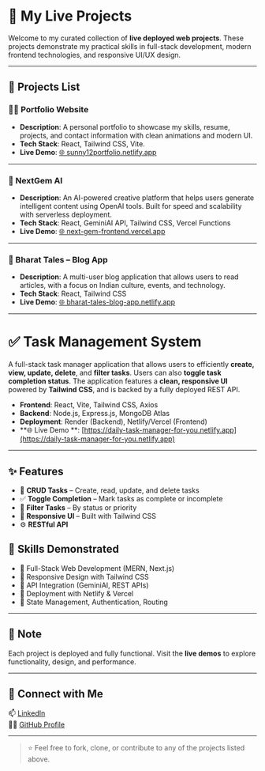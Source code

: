 # 🚀 My Live Projects

Welcome to my curated collection of **live deployed web projects**. These projects demonstrate my practical skills in full-stack development, modern frontend technologies, and responsive UI/UX design.

---

## 📂 Projects List

### 🧑‍💼 Portfolio Website
- **Description**: A personal portfolio to showcase my skills, resume, projects, and contact information with clean animations and modern UI.
- **Tech Stack**: React, Tailwind CSS, Vite.
- **Live Demo**: [🌐 sunny12portfolio.netlify.app](https://sunny12portfolio.netlify.app/)

---

### 🤖 NextGem AI
- **Description**: An AI-powered creative platform that helps users generate intelligent content using OpenAI tools. Built for speed and scalability with serverless deployment.
- **Tech Stack**: React, GeminiAI API, Tailwind CSS, Vercel Functions
- **Live Demo**: [🌐 next-gem-frontend.vercel.app](https://next-gem-frontend.vercel.app/)

---

### 📰 Bharat Tales – Blog App
- **Description**: A multi-user blog application that allows users to read articles, with a focus on Indian culture, events, and technology.
- **Tech Stack**: React, Tailwind CSS
- **Live Demo**: [🌐 bharat-tales-blog-app.netlify.app](https://bharat-tales-blog-app.netlify.app/)

---

# ✅ Task Management System
A full-stack task manager application that allows users to efficiently **create, view, update, delete**, and **filter tasks**. Users can also **toggle task completion status**. The application features a **clean, responsive UI** powered by **Tailwind CSS**, and is backed by a fully deployed REST API.
- **Frontend**: React, Vite, Tailwind CSS, Axios
- **Backend**: Node.js, Express.js, MongoDB Atlas
- **Deployment**: Render (Backend), Netlify/Vercel (Frontend)
- **🌐 Live Demo **: [https://daily-task-manager-for-you.netlify.app](https://daily-task-manager-for-you.netlify.app)

---

## ✨ Features

- 📝 **CRUD Tasks** – Create, read, update, and delete tasks
- ✅ **Toggle Completion** – Mark tasks as complete or incomplete
- 🎯 **Filter Tasks** – By status or priority
- 📱 **Responsive UI** – Built with Tailwind CSS
- ⚙️ **RESTful API**


## 🧠 Skills Demonstrated

- 🔹 Full-Stack Web Development (MERN, Next.js)
- 🔹 Responsive Design with Tailwind CSS
- 🔹 API Integration (GeminiAI, REST APIs)
- 🔹 Deployment with Netlify & Vercel
- 🔹 State Management, Authentication, Routing

---

## 📌 Note

Each project is deployed and fully functional. Visit the **live demos** to explore functionality, design, and performance.

---

## 🔗 Connect with Me

📫 [LinkedIn](https://www.linkedin.com/in/sunny-gupta-a436302b0/)  
👨‍💻 [GitHub Profile](https://github.com/sunny12-gupta)

---

> ⭐ Feel free to fork, clone, or contribute to any of the projects listed above.
